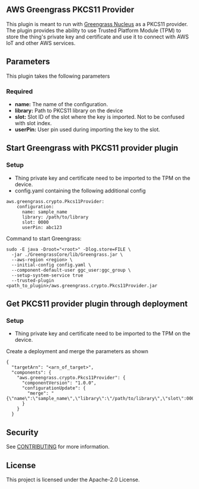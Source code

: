 ## AWS Greengrass PKCS11 Provider

This plugin is meant to run with [Greengrass Nucleus](https://github.com/aws-greengrass/aws-greengrass-nucleus) as a PKCS11 provider. The plugin provides the ability to use Trusted Platform Module (TPM) to store the thing's private key and certificate and use it to connect with AWS IoT and other AWS services.

## Parameters

This plugin takes the following parameters

### Required
* **name:** The name of the configuration.
* **library:** Path to PKCS11 library on the device 
* **slot:** Slot ID of the slot where the key is imported. Not to be confused with slot index.
* **userPin:** User pin used during importing the key to the slot. 

## Start Greengrass with PKCS11 provider plugin
### Setup

* Thing private key and certificate need to be imported to the TPM on the device.
* config.yaml containing the following additional config
```
aws.greengrass.crypto.Pkcs11Provider:
    configuration:
      name: sample_name
      library: /path/to/library
      slot: 0000
      userPin: abc123
```
Command to start Greengrass: 
```
sudo -E java -Droot="<root>" -Dlog.store=FILE \
  -jar ./GreengrassCore/lib/Greengrass.jar \
  --aws-region <region> \
  --initial-config config.yaml \
  --component-default-user ggc_user:ggc_group \
  --setup-system-service true
  --trusted-plugin <path_to_plugin>/aws.greengrass.crypto.Pkcs11Provider.jar
```


## Get PKCS11 provider plugin through deployment
### Setup

* Thing private key and certificate need to be imported to the TPM on the device.  


Create a deployment and merge the parameters as shown
```
{
  "targetArn": "<arn_of_target>",
  "components": {
    "aws.greengrass.crypto.Pkcs11Provider": {
      "componentVersion": "1.0.0",
      "configurationUpdate": {
        "merge": "{\"name\":\"sample_name\",\"library\":\"/path/to/library\",\"slot\":0000,\"userPin\":\"abc123\"}"
      }
    }
  }
```

## Security

See [CONTRIBUTING](CONTRIBUTING.md#security-issue-notifications) for more information.

## License

This project is licensed under the Apache-2.0 License.

